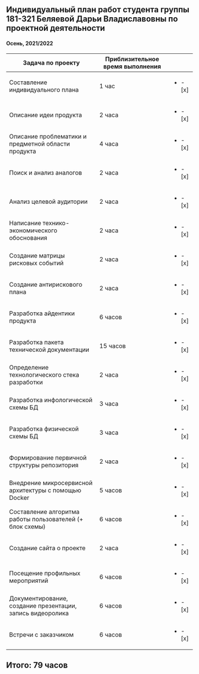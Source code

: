 ## Индивидуальный план работ студента группы 181-321 Беляевой Дарьи Владиславовны по проектной деятельности

#### Осень, 2021/2022

| Задача по проекту                                          | Приблизительное время выполнения |                          |
| ---------------------------------------------------------- | -------------------------------- | ------------------------ |
| Составление индивидуального плана                          | 1 час                            | <ul><li>- [x] </li></ul> |
| Описание идеи продукта                                     | 2 часа                           | <ul><li>- [x] </li></ul> |
| Описание проблематики и предметной области продукта        | 4 часа                           | <ul><li>- [x] </li></ul> |
| Поиск и анализ аналогов                                    | 2 часа                           | <ul><li>- [x] </li></ul> |
| Анализ целевой аудитории                                   | 2 часа                           | <ul><li>- [x] </li></ul> |
| Написание технико-экономического обоснования               | 2 часа                           | <ul><li>- [x] </li></ul> |
| Создание матрицы рисковых событий                          | 2 часа                           | <ul><li>- [x] </li></ul> |
| Создание антирискового плана                               | 2 часа                           | <ul><li>- [x] </li></ul> |
| Разработка айдентики продукта                              | 6 часов                          | <ul><li>- [x] </li></ul> |
| Разработка пакета технической документации                 | 15 часов                         | <ul><li>- [x] </li></ul> |
| Определение технологического стека разработки              | 2 часа                           | <ul><li>- [x] </li></ul> |
| Разработка инфологической схемы БД                         | 3 часа                           | <ul><li>- [x] </li></ul> |
| Разработка физической схемы БД                             | 3 часа                           | <ul><li>- [x] </li></ul> |
| Формирование первичной структуры репозитория               | 2 часа                           | <ul><li>- [x] </li></ul> |
| Внедрение микросервисной архитектуры с помощью Docker      | 5 часов                          | <ul><li>- [x] </li></ul> |
| Составление алгоритма работы пользователей (+ блок схемы)  | 6 часов                          | <ul><li>- [x] </li></ul> |
| Создание сайта о проекте                                   | 2 часа                           | <ul><li>- [x] </li></ul> |
| Посещение профильных мероприятий                           | 6 часов                          | <ul><li>- [x] </li></ul> |
| Документирование, создание презентации, запись видеоролика | 6 часов                          | <ul><li>- [x] </li></ul> |
| Встречи с заказчиком                                       | 6 часов                          | <ul><li>- [x] </li></ul> |

## Итого: 79 часов
